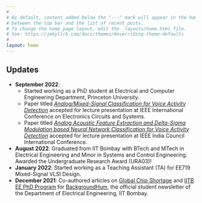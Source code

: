 ```yaml
---
#
# By default, content added below the "---" mark will appear in the home page
# between the top bar and the list of recent posts.
# To change the home page layout, edit the _layouts/home.html file.
# See: https://jekyllrb.com/docs/themes/#overriding-theme-defaults
#
layout: home
---
```


<!-- <img align="left" src="assets/images/IMG_0771.jpg" alt="Mihir Kavishwar" style="height: 140px; width:140px; padding: 5px 20px 10px 0px;"/>  -->

<!-- Hello reader! I am a first year PhD student in the Electrical and Computer Engineering Department, Princeton University. Through this webpage, I intend to showcase some of my past and on-going projects. If you find any of this stuff exciting and would like to know more, feel free to shoot me an email! -->

<!-- My research interests include integrated circuits and systems, wireline communication, computer architecture and machine learning. -->
<!-- 
I graduated from [Electrical Engineering Department, IIT Bombay](https://www.ee.iitb.ac.in/web) in August 2022 with BTech and MTech degrees. During my time at IIT Bombay, I worked with [Prof. Rajesh Zele](http://www.ee.iitb.ac.in/~zelerajesh/index.php) in Advanced Integrated Circuits and System Lab (aiCAS). 
 -->
<!-- 
Through this webpage, I intend to showcase some of my past and on-going projects. If you find any of this stuff exciting and would like to know more, feel free to shoot me an email! You can find a summary of my projects in my [CV]({{site.url}}/assets/pdfs/Mihir_Kavishwar_Academic_CV.pdf). For more details, check out the [Projects]({{site.url}}/projects) section. I am working on compiling a list of good resources relevant to my research, the same can be found in the [Resources]({{site.url}}/resources) section. -->



## Updates
- **September 2022**: 
  - Started working as a PhD student at Electrical and Computer Engineering Department, Princeton University. 
  - Paper titled [_Analog/Mixed-Signal Classification for Voice Activity Detection_](https://ieeexplore.ieee.org/abstract/document/9971057) accepted for lecture presentation at IEEE International Conference on Electronics Circuits and Systems.  
  - Paper titled [_Analog Acoustic Feature Extraction and Delta-Sigma Modulation based Neural Network Classification for Voice Activity Detection_](https://ieeexplore.ieee.org/document/10039873) accepted for lecture presentation at IEEE India Council International Conference.
- **August 2022**: Graduated from IIT Bombay with BTech and MTech in Electrical Engineering and Minor in Systems and Control Engineering. Awarded the Undergraduate Research Award (URA03)!
- **January 2022**: Started working as a Teaching Assistant (TA) for EE719 Mixed-Signal VLSI Design.
- **December 2021**: Co-authored articles on [Global  Chip Shortage](https://www.ee.iitb.ac.in/~bh/pages/articles/Global-Chip-Shortage.html) and [IITB EE PhD Program](https://www.ee.iitb.ac.in/~bh/pages/articles/Demystifying-the-PhD-Program.html) for [BackgroundHum](https://www.ee.iitb.ac.in/~bh/index.html), the official student newsletter of the Department of Electrical Engineering, IIT Bombay.

